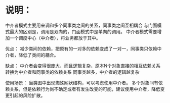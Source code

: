说明：
======
中介者模式主要用来调和多个同事类之间的关系，同事类之间互相耦合
与门面模式最大的区别是，调用是双向的，门面模式中是单向的调用。
中介者模式需要增加一个调度中心（中介者），将业务都放于其中。

优点：
减少类间的依赖，把原有的一对多的依赖变成了一对一，同事类只依赖中介者，降低了类间的耦合。

缺点：
中介者会变得很庞大，而且逻辑复杂，原本N个对象直接的相互依赖关系转换为中介者和同事类的依赖关系
同事类越多，中介者的逻辑越复杂

使用场景：
当类图中出现蜘蛛网状结构，可以考虑使用中介者。
多个对象间有依赖关系，但是依赖行为尚不确定或者有发生改变的可能，建议使用中介者，降低变更引起的风险扩散。